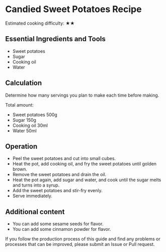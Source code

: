 # Candied Sweet Potatoes Recipe

Estimated cooking difficulty: ★★

## Essential Ingredients and Tools

* Sweet potatoes
* Sugar
* Cooking oil
* Water

## Calculation

Determine how many servings you plan to make each time before making.

Total amount:

* Sweet potatoes 500g
* Sugar 150g
* Cooking oil 30ml
* Water 50ml

## Operation

* Peel the sweet potatoes and cut into small cubes.
* Heat the pot, add cooking oil, and fry the sweet potatoes until golden brown.
* Remove the sweet potatoes and drain the oil.
* Heat the pot again, add sugar and water, and cook until the sugar melts and turns into a syrup.
* Add the sweet potatoes and stir-fry evenly.
* Serve immediately.

## Additional content

* You can add some sesame seeds for flavor.
* You can add some cinnamon powder for flavor.

If you follow the production process of this guide and find any problems or processes that can be improved, please submit an Issue or Pull request.
